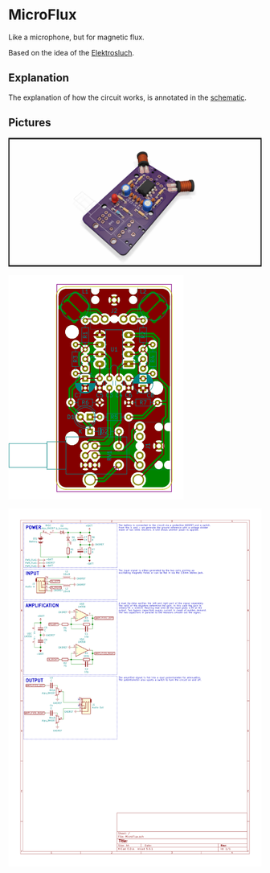 # MicroFlux
Like a microphone, but for magnetic flux.

Based on the idea of the [Elektrosluch](https://store.lom.audio/products/elektrosluch-3?variant=4542168268832).

## Explanation
The explanation of how the circuit works, is annotated in the [schematic](https://github.com/FOSHSolderKits/MicroFlux/blob/master/img/MicroFlux.pdf).

## Pictures
![3D render](https://raw.githubusercontent.com/FOSHSolderKits/MicroFlux/master/img/MicroFlux-brd.png)

![board plot](https://raw.githubusercontent.com/FOSHSolderKits/MicroFlux/master/img/MicroFlux-brd.svg?sanitize=true)

[![schematic plot](https://raw.githubusercontent.com/FOSHSolderKits/MicroFlux/master/img/MicroFlux.svg?sanitize=true)](https://github.com/FOSHSolderKits/MicroFlux/blob/master/img/MicroFlux.pdf)
